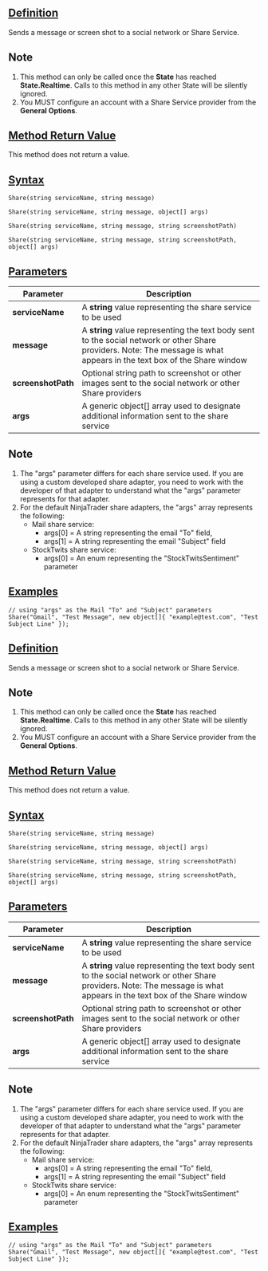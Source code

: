 ## [Definition](https://developer.ninjatrader.com/docs/desktop/share\#definition)

Sends a message or screen shot to a social network or Share Service.

## Note

1. This method can only be called once the **State** has reached **State.Realtime**. Calls to this method in any other State will be silently ignored.
2. You MUST configure an account with a Share Service provider from the **General Options**.

## [Method Return Value](https://developer.ninjatrader.com/docs/desktop/share\#method-return-value)

This method does not return a value.

## [Syntax](https://developer.ninjatrader.com/docs/desktop/share\#syntax)

`Share(string serviceName, string message)`

`Share(string serviceName, string message, object[] args)`

`Share(string serviceName, string message, string screenshotPath)`

`Share(string serviceName, string message, string screenshotPath, object[] args)`

## [Parameters](https://developer.ninjatrader.com/docs/desktop/share\#parameters)

| Parameter | Description |
| --- | --- |
| **serviceName** | A **string** value representing the share service to be used |
| **message** | A **string** value representing the text body sent to the social network or other Share providers. Note: The message is what appears in the text box of the Share window |
| **screenshotPath** | Optional string path to screenshot or other images sent to the social network or other Share providers |
| **args** | A generic object\[\] array used to designate additional information sent to the share service |

## Note

1. The "args" parameter differs for each share service used. If you are using a custom developed share adapter, you need to work with the developer of that adapter to understand what the "args" parameter represents for that adapter.
2. For the default NinjaTrader share adapters, the "args" array represents the following:
   - Mail share service:
     - args\[0\] = A string representing the email "To" field,
     - args\[1\] = A string representing the email "Subject" field
   - StockTwits share service:
     - args\[0\] = An enum representing the "StockTwitsSentiment" parameter

## [Examples](https://developer.ninjatrader.com/docs/desktop/share\#examples)

```jsx-150469391 csharp
// using "args" as the Mail "To" and "Subject" parameters
Share("Gmail", "Test Message", new object[]{ "example@test.com", "Test Subject Line" });

```

## [Definition](https://developer.ninjatrader.com/docs/desktop/share\#definition)

Sends a message or screen shot to a social network or Share Service.

## Note

1. This method can only be called once the **State** has reached **State.Realtime**. Calls to this method in any other State will be silently ignored.
2. You MUST configure an account with a Share Service provider from the **General Options**.

## [Method Return Value](https://developer.ninjatrader.com/docs/desktop/share\#method-return-value)

This method does not return a value.

## [Syntax](https://developer.ninjatrader.com/docs/desktop/share\#syntax)

`Share(string serviceName, string message)`

`Share(string serviceName, string message, object[] args)`

`Share(string serviceName, string message, string screenshotPath)`

`Share(string serviceName, string message, string screenshotPath, object[] args)`

## [Parameters](https://developer.ninjatrader.com/docs/desktop/share\#parameters)

| Parameter | Description |
| --- | --- |
| **serviceName** | A **string** value representing the share service to be used |
| **message** | A **string** value representing the text body sent to the social network or other Share providers. Note: The message is what appears in the text box of the Share window |
| **screenshotPath** | Optional string path to screenshot or other images sent to the social network or other Share providers |
| **args** | A generic object\[\] array used to designate additional information sent to the share service |

## Note

1. The "args" parameter differs for each share service used. If you are using a custom developed share adapter, you need to work with the developer of that adapter to understand what the "args" parameter represents for that adapter.
2. For the default NinjaTrader share adapters, the "args" array represents the following:
   - Mail share service:
     - args\[0\] = A string representing the email "To" field,
     - args\[1\] = A string representing the email "Subject" field
   - StockTwits share service:
     - args\[0\] = An enum representing the "StockTwitsSentiment" parameter

## [Examples](https://developer.ninjatrader.com/docs/desktop/share\#examples)

```jsx-150469391 csharp
// using "args" as the Mail "To" and "Subject" parameters
Share("Gmail", "Test Message", new object[]{ "example@test.com", "Test Subject Line" });

```